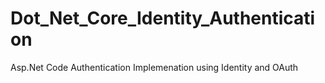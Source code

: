 # Dot_Net_Core_Identity_Authentication
Asp.Net Code Authentication Implemenation using Identity and OAuth
